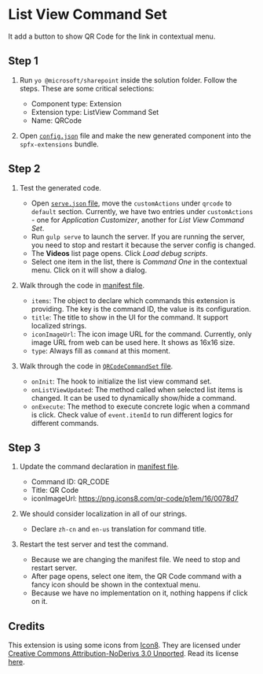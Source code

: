 # List View Command Set

It add a button to show QR Code for the link in contextual menu.

## Step 1

1. Run `yo @microsoft/sharepoint` inside the solution folder. Follow the steps. These are some critical selections:

    - Component type: Extension
    - Extension type: ListView Command Set
    - Name: QRCode

2. Open [`config.json`](../../../config/config.json) file and make the new generated component into the `spfx-extensions` bundle.

## Step 2

1. Test the generated code.

    - Open [`serve.json` file](../../../serve.json), move the `customActions` under `qrcode` to `default` section. Currently, we have two entries under `customActions` - one for *Application Customizer*, another for *List View Command Set*.
    - Run `gulp serve` to launch the server. If you are running the server, you need to stop and restart it because the server config is changed.
    - The **Videos** list page opens. Click *Load debug scripts*.
    - Select one item in the list, there is *Command One* in the contextual menu. Click on it will show a dialog.

2. Walk through the code in [manifest file](QRCodeCommandSet.manifest.json).

    - `items`: The object to declare which commands this extension is providing. The key is the command ID, the value is its configuration.
    - `title`: The title to show in the UI for the command. It support localized strings.
    - `iconImageUrl`: The icon image URL for the command. Currently, only image URL from web can be used here. It shows as 16x16 size.
    - `type`: Always fill as `command` at this moment.

3. Walk through the code in [`QRCodeCommandSet` file](QRCodeCommandSet.ts).

    - `onInit`: The hook to initialize the list view command set.
    - `onListViewUpdated`: The method called when selected list items is changed. It can be used to dynamically show/hide a command.
    - `onExecute`: The method to execute concrete logic when a command is click. Check value of `event.itemId` to run different logics for different commands.

## Step 3

1. Update the command declaration in [manifest file](QRCodeCommandSet.manifest.json).

    - Command ID: QR_CODE
    - Title: QR Code
    - iconImageUrl: https://png.icons8.com/qr-code/p1em/16/0078d7

2. We should consider localization in all of our strings.

    - Declare `zh-cn` and `en-us` translation for command title.

3. Restart the test server and test the command.

    - Because we are changing the manifest file. We need to stop and restart server.
    - After page opens, select one item, the QR Code command with a fancy icon should be shown in the contextual menu.
    - Because we have no implementation on it, nothing happens if click on it.

## Credits

This extension is using some icons from [Icon8](https://icons8.com/). They are licensed under [Creative Commons Attribution-NoDerivs 3.0 Unported](https://creativecommons.org/licenses/by-nd/3.0/). Read its license [here](https://icons8.com/license).
